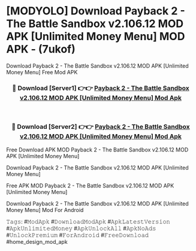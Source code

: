 # [MODYOLO] Download Payback 2 - The Battle Sandbox v2.106.12 MOD APK [Unlimited Money Menu] MOD APK - (7ukof)
Download Payback 2 - The Battle Sandbox v2.106.12 MOD APK [Unlimited Money Menu] Free Mod APK

<div align="center">
<h3>🔴 Download [Server1] 👉👉 <a href="https://apk-comot.site?title=Payback_2_-_The_Battle_Sandbox_v2.106.12_MOD_APK_[Unlimited_Money_Menu]">Payback 2 - The Battle Sandbox v2.106.12 MOD APK [Unlimited Money Menu] Mod Apk</a></h3><br>

<h3>🔴 Download [Server2] 👉👉 <a href="https://apk-comot.site?title=Payback_2_-_The_Battle_Sandbox_v2.106.12_MOD_APK_[Unlimited_Money_Menu]">Payback 2 - The Battle Sandbox v2.106.12 MOD APK [Unlimited Money Menu] Mod Apk</a></h3>
</div>


Free Download APK MOD Payback 2 - The Battle Sandbox v2.106.12 MOD APK [Unlimited Money Menu]

Download Payback 2 - The Battle Sandbox v2.106.12 MOD APK [Unlimited Money Menu] 

Free APK MOD Payback 2 - The Battle Sandbox v2.106.12 MOD APK [Unlimited Money Menu] 

Download Payback 2 - The Battle Sandbox v2.106.12 MOD APK [Unlimited Money Menu] Mod For Android

𝚃𝚊𝚐𝚜: #𝙼𝚘𝚍𝙰𝚙𝚔 #𝙳𝚘𝚠𝚗𝚕𝚘𝚊𝚍𝙼𝚘𝚍𝙰𝚙𝚔 #𝙰𝚙𝚔𝙻𝚊𝚝𝚎𝚜𝚝𝚅𝚎𝚛𝚜𝚒𝚘𝚗 #𝙰𝚙𝚔𝚄𝚗𝚕𝚒𝚖𝚒𝚝𝚎𝚍𝙼𝚘𝚗𝚎𝚢 #𝙰𝚙𝚔𝚄𝚗𝚕𝚘𝚌𝚔𝙰𝚕𝚕 #𝙰𝚙𝚔𝙽𝚘𝙰𝚍𝚜 #𝚄𝚗𝚕𝚘𝚌𝚔𝙿𝚛𝚎𝚖𝚒𝚞𝚖 #𝙵𝚘𝚛𝙰𝚗𝚍𝚛𝚘𝚒𝚍 #𝙵𝚛𝚎𝚎𝙳𝚘𝚠𝚗𝚕𝚘𝚊𝚍 #home_design_mod_apk